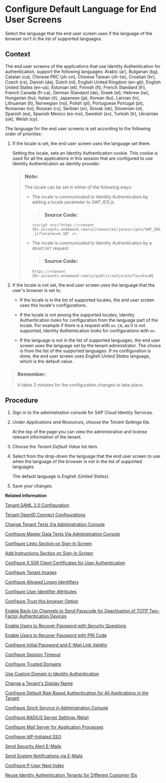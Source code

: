<!-- loio2cb73c3de6894286aef5231a7c697cba -->

# Configure Default Language for End User Screens

Select the language that the end user screen uses if the language of the browser isn’t in the list of supported languages.



## Context

The end user screens of the applications that use Identity Authentication for authentication, support the following languages: Arabic \(ar\), Bulgarian \(bg\), Catalan \(ca\), Chinese PRC \(zh-cn\), Chinese Taiwan \(zh-tw\), Croatian \(hr\), Czech \(cs\), Danish \(da\), Dutch \(nl\), English United Kingdom \(en-gb\), English United States \(en-us\), Estonian \(et\), Finnish \(fi\), French Standard \(fr\), French Canada \(fr-ca\), German Standard \(de\), Greek \(el\), Hebrew \(iw\), Hungarian \(hu\), Italian \(it\), Japanese \(ja\), Korean \(ko\), Latvian \(lv\), Lithuanian \(lt\), Norwegian \(no\), Polish \(pl\), Portuguese Portugal \(pt\), Romanian \(ro\), Russian \(ru\), Serbian \(sr\), Slovak \(sk\), Slovenian \(sl\), Spanish \(es\), Spanish Mexico \(es-mx\), Swedish \(sv\), Turkish \(tr\), Ukrainian \(uk\), Welsh \(cy\).

The language for the end user screens is set according to the following order of priorities:

1.  If the locale is set, the end user screen uses the language set there.

    Setting the locale, sets an Identity Authentication cookie. This cookie is used for all the applications in this session that are configured to use Identity Authentication as identity provider.

    > ### Note:  
    > The locale can be set in either of the following ways:
    > 
    > -   The locale is communicated to Identity Authentication by adding a locale parameter to *SAP\_IDS.js*.
    > 
    >     > ### Source Code:  
    > 
    >     `<script src="https://<tenant ID>.accounts.ondemand.com/ui/resources/javascripts/SAP_IDS.js?locale=en_GB" />` 
    > 
    > -   The locale is communicated to Identity Authentication by a direct `GET` request.
    > 
    >     > ### Source Code:  
    > 
    >     `https://<tenant ID>.accounts.ondemand.com/ui/public/setLocale?locale=DE`

2.  If the locale is not set, the end user screen uses the language that the user's browser is set to.

    -   If the locale is in the list of supported locales, the end user screen uses this locale's configurations.

    -   If the locale is not among the supported locales, Identity Authentication looks for configuration from the language part of the locale. For example if there is a request with `en_CA`, as it is not supported, Identity Authentication looks for configurations with `en`.

    -   If the language is not in the list of supported languages, the end user screen uses the language set by the tenant administrator. The choice is from the list of the supported languages. If no configuration is done, the end user screen uses *English United States* language, which is the default value.



> ### Remember:  
> It takes 2 minutes for the configuration changes to take place.



## Procedure

1.  Sign in to the administration console for SAP Cloud Identity Services.

2.  Under *Applications and Resources*, choose the *Tenant Settings* tile.

    At the top of the page you can view the administrative and license relevant information of the tenant.

3.  Choose the *Tenant Default Value* list item.

4.  Select from the drop-down the language that the end user screen to use when the language of the browser is not in the list of supported languages.

    The default language is *English \(United States\)*.

5.  Save your changes.


**Related Information**  


[Tenant SAML 2.0 Configuration](tenant-saml-2-0-configuration-e81a19b.md "You as a tenant administrator can view and download the tenant SAML 2.0 metadata. You can also change the name format and update your certificate used by the identity provider to digitally sign the messages for the applications.")

[Tenant OpenID Connect Configurations](tenant-openid-connect-configurations-3d6abcc.md "You as a tenant administrator can view and configure the tenant OpenID Connect configurations.")

[Change Tenant Texts Via Administration Console](change-tenant-texts-via-administration-console-c24b1d0.md "The change tenant texts option can be used to change the predefined texts and messages for end-user screens available per tenant in Identity Authentication via the administration console.")

[Configure Master Data Texts Via Administration Console](configure-master-data-texts-via-administration-console-c068ac9.md "The master data texts option can be used to configure the predefined master data for each resource in Identity Authentication via the administration console.")

[Configure Links Section on Sign-In Screen](configure-links-section-on-sign-in-screen-060c032.md "You can configure links to appear on the sign-in screen of your applications.")

[Add Instructions Section on Sign-In Screen](add-instructions-section-on-sign-in-screen-c9e717e.md "You can customize the sign-in sscreen of the Horizon theme with instructions for the user.")

[Configure X.509 Client Certificates for User Authentication](configure-x-509-client-certificates-for-user-authentication-52c7dcb.md "Tenant administrators can configure X.509 client certificates for user authentication as an alternative to authenticating with a user name and a password.")

[Configure Tenant Images](configure-tenant-images-8742046.md "You can configure a custom global logo and, or a background image on the forms for sign-in in, registration, upgrade, password update, and account activation for all applications in a tenant. You can also set a favicon for tenant.")

[Configure Allowed Logon Identifiers](configure-allowed-logon-identifiers-3adf1ff.md "Tenant administrators can choose the allowed logon identifiers for the users.")

[Configure User Identifier Attributes](configure-user-identifier-attributes-8b9fa88.md "Tenant administrators can configure user identifier attributes as required and unique for the tenant.")

[Configure Trust this browser Option](configure-trust-this-browser-option-5b8377e.md "Tenant administrator can set the number of days for which the users won't get prompted for second-factor authentication, if they sign in from the same browser.")

[Enable Back-Up Channels to Send Passcode for Deactivation of TOTP Two-Factor Authentication Devices](enable-back-up-channels-to-send-passcode-for-deactivation-of-totp-two-factor-authenticati-782935e.md "Tenant administrator can configure back-up channels to send TOTP deactivation passcodes to the user.")

[Enable Users to Recover Password with Security Questions](enable-users-to-recover-password-with-security-questions-d9ae898.md "Users can choose to answer security questions to reset their password.")

[Enable Users to Recover Password with PIN Code](enable-users-to-recover-password-with-pin-code-046a235.md "Users can choose to provide PIN code to reset their password.")

[Configure Initial Password and E-Mail Link Validity](configure-initial-password-and-e-mail-link-validity-f8093f4.md "As a tenant administrator, you can configure the validity of the initial password and link sent to a user in the various application processes.")

[Configure Session Timeout](configure-session-timeout-5ca23e4.md "As a tenant administrator, you can configure when the session, created at the Identity Authentication tenant, expires.")

[Configure Trusted Domains](configure-trusted-domains-08fa1fe.md "Service providers that delegate authentication to Identity Authentication can protect their applications when using embedded frames, also called overlays, or when allowing user self-registration.")

[Use Custom Domain in Identity Authentication](use-custom-domain-in-identity-authentication-c4db840.md "Identity Authentication allows you to use a custom domain that is different from the default one (<tenant ID>.accounts.ondemand.com) - for example www.mytenant.com.")

[Change a Tenant's Display Name](change-a-tenant-s-display-name-a513c91.md "You can configure the tenant's name from the administration console for SAP Cloud Identity Services.")

[Configure Default Risk-Based Authentication for All Applications in the Tenant](configure-default-risk-based-authentication-for-all-applications-in-the-tenant-1aab51a.md#loio1aab51ae62b94f79b4c6dac7a00857c2 "You can define rules for authentication according to different risk factors and apply actions like Allow, Deny, and Two-Factor Authentication for all applications in a tenant.")

[Configure Sinch Service in Administration Console](configure-sinch-service-in-administration-console-3fdc9e1.md "Configure Sinch Service to enable Phone Verification via SMS or SMS Two-Factor Authentication in the administration console.")

[Configure RADIUS Server Settings \(Beta\)](configure-radius-server-settings-beta-03043ae.md "Configure Remote Authentication Dial-In User Service (RADIUS) server settings in the administration console for SAP Cloud Identity Services.")

[Configure Mail Server for Application Processes](configure-mail-server-for-application-processes-ccc7ba1.md "Configure mail server for the e-mails sent to the end users in the different application processes.")

[Configure IdP-Initiated SSO](configure-idp-initiated-sso-5d59caa.md)

[Send Security Alert E-Mails](send-security-alert-e-mails-c977464.md "Send security alert e-mails to end-users or administrators when changes in their accounts are made.")

[Send System Notifications via E-Mails](send-system-notifications-via-e-mails-aa04a8b.md "You can configure the administration console to send e-mails with information about expiring certificates, system notifications and new administrators to specific e-mail addresses or to the e-mails of all administrators.")

[Configure P-User Next Index](configure-p-user-next-index-045bb1c.md "Set the value for the P-user next index.")

[Reuse Identity Authentication Tenants for Different Customer IDs](reuse-identity-authentication-tenants-for-different-customer-ids-ebd0258.md "You as a tenant administrator can reuse an existing tenant for configurations and automated subscriptions.")


